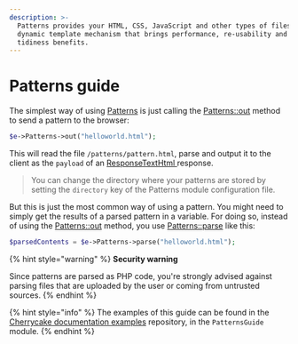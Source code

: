```yaml
---
description: >-
  Patterns provides your HTML, CSS, JavaScript and other types of files with a
  dynamic template mechanism that brings performance, re-usability and code
  tidiness benefits.
---
```


# Patterns guide

The simplest way of using [Patterns](../../architecture/patterns/) is just calling the [Patterns::out](../../reference/core-modules/patterns/#out-patternname-setup-code) method to send a pattern to the browser:

```php
$e->Patterns->out("helloworld.html");
```

This will read the file `/patterns/pattern.html`, parse and output it to the client as the `payload` of an [ResponseTextHtml ](../../reference/core-classes/response.md)response.

> You can change the directory where your patterns are stored by setting the `directory` key of the Patterns module configuration file.

But this is just the most common way of using a pattern. You might need to simply get the results of a parsed pattern in a variable. For doing so, instead of using the [Patterns::out](../../reference/core-modules/patterns/methods.md#out) method, you use [Patterns::parse](../../reference/core-modules/patterns/methods.md#parse) like this:

```php
$parsedContents = $e->Patterns->parse("helloworld.html");
```

{% hint style="warning" %}
**Security warning**

Since patterns are parsed as PHP code, you're strongly advised against parsing files that are uploaded by the user or coming from untrusted sources.
{% endhint %}

{% hint style="info" %}
The examples of this guide can be found in the [Cherrycake documentation examples](https://github.com/tin-cat/cherrycake-documentation-examples) repository, in the `PatternsGuide` module.
{% endhint %}

